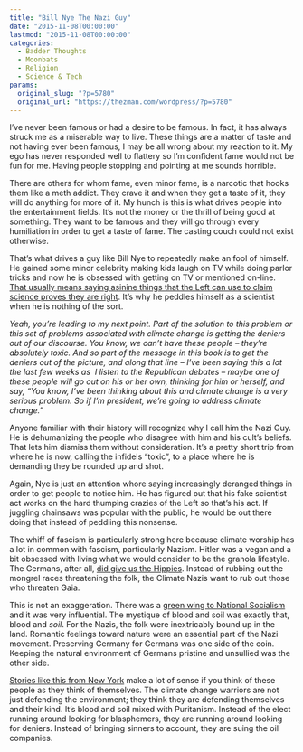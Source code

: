 ```yaml
---
title: "Bill Nye The Nazi Guy"
date: "2015-11-08T00:00:00"
lastmod: "2015-11-08T00:00:00"
categories:
  - Badder Thoughts
  - Moonbats
  - Religion
  - Science & Tech
params:
  original_slug: "?p=5780"
  original_url: "https://thezman.com/wordpress/?p=5780"
---
```


I’ve never been famous or had a desire to be famous. In fact, it has
always struck me as a miserable way to live. These things are a matter
of taste and not having ever been famous, I may be all wrong about my
reaction to it. My ego has never responded well to flattery so I’m
confident fame would not be fun for me. Having people stopping and
pointing at me sounds horrible.

There are others for whom fame, even minor fame, is a narcotic that
hooks them like a meth addict. They crave it and when they get a taste
of it, they will do anything for more of it. My hunch is this is what
drives people into the entertainment fields. It’s not the money or the
thrill of being good at something. They want to be famous and they will
go through every humiliation in order to get a taste of fame. The
casting couch could not exist otherwise.

That’s what drives a guy like Bill Nye to repeatedly make an fool of
himself. He gained some minor celebrity making kids laugh on TV while
doing parlor tricks and now he is obsessed with getting on TV or
mentioned on-line. <a
href="http://www.salon.com/2015/11/06/bill_nye_demolishes_climate_deniers_im_not_a_scientist_therefore_im_not_going_to_use_my_brain/"
rel="noopener" target="_blank">That usually means saying asinine things
that the Left can use to claim science proves they are right</a>. It’s
why he peddles himself as a scientist when he is nothing of the sort.

*Yeah, you’re leading to my next point. Part of the solution to this
problem or this set of problems associated with climate change is
getting the deniers out of our discourse. You know, we can’t have these
people – they’re absolutely toxic. And so part of the message in this
book is to get the deniers out of the picture, and along that line –
I’ve been saying this a lot the last few weeks as  I listen to the
Republican debates – maybe one of these people will go out on his or her
own, thinking for him or herself, and say, “You know, I’ve been thinking
about this and climate change is a very serious problem. So if I’m
president, we’re going to address climate change.”*

Anyone familiar with their history will recognize why I call him the
Nazi Guy. He is dehumanizing the people who disagree with him and his
cult’s beliefs. That lets him dismiss them without consideration. It’s a
pretty short trip from where he is now, calling the infidels “toxic”, to
a place where he is demanding they be rounded up and shot.

Again, Nye is just an attention whore saying increasingly deranged
things in order to get people to notice him. He has figured out that his
fake scientist act works on the hard thumping crazies of the Left so
that’s his act. If juggling chainsaws was popular with the public, he
would be out there doing that instead of peddling this nonsense.

The whiff of fascism is particularly strong here because climate worship
has a lot in common with fascism, particularly Nazism. Hitler was a
vegan and a bit obsessed with living what we would consider to be the
granola lifestyle. The Germans, after all, <a
href="http://www.hippy.com/modules.php?name=News&amp;file=article&amp;sid=243"
rel="noopener" target="_blank">did give us the Hippies</a>. Instead of
rubbing out the mongrel races threatening the folk, the Climate Nazis
want to rub out those who threaten Gaia.

This is not an exaggeration. There was a <a
href="http://epublications.marquette.edu/cgi/viewcontent.cgi?article=1155&amp;context=hist_fac"
rel="noopener" target="_blank">green wing to National Socialism</a> and
it was very influential. The mystique of blood and soil was exactly
that, blood and *soil*. For the Nazis, the folk were inextricably bound
up in the land. Romantic feelings toward nature were an essential part
of the Nazi movement. Preserving Germany for Germans was one side of the
coin. Keeping the natural environment of Germans pristine and unsullied
was the other side.

<a
href="http://www.nytimes.com/2015/11/06/science/exxon-mobil-under-investigation-in-new-york-over-climate-statements.html?_r=0"
rel="noopener" target="_blank">Stories like this from New York</a> make
a lot of sense if you think of these people as they think of themselves.
The climate change warriors are not just defending the environment; they
think they are defending themselves and their kind. It’s blood and soil
mixed with Puritanism. Instead of the elect running around looking for
blasphemers, they are running around looking for deniers. Instead of
bringing sinners to account, they are suing the oil companies.
